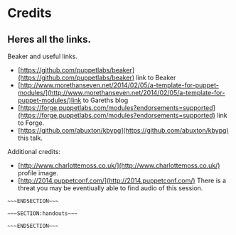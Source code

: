 <!SLIDE>
# Credits #
## Heres all the links. ##

Beaker and useful links.

* [https://github.com/puppetlabs/beaker](https://github.com/puppetlabs/beaker) link to Beaker
* [http://www.morethanseven.net/2014/02/05/a-template-for-puppet-modules/](http://www.morethanseven.net/2014/02/05/a-template-for-puppet-modules/)link to Gareths blog
* [https://forge.puppetlabs.com/modules?endorsements=supported](https://forge.puppetlabs.com/modules?endorsements=supported) link to Forge.
* [https://github.com/abuxton/kbypg](https://github.com/abuxton/kbypg) this talk.

Additional credits:

* [http://www.charlottemoss.co.uk/](http://www.charlottemoss.co.uk/) profile image.
* [http://2014.puppetconf.com/](http://2014.puppetconf.com/) There is a threat you may be eventiually able to find audio of this session.


~~~SECTION:notes~~~
~~~ENDSECTION~~~

~~~SECTION:handouts~~~

~~~ENDSECTION~~~

